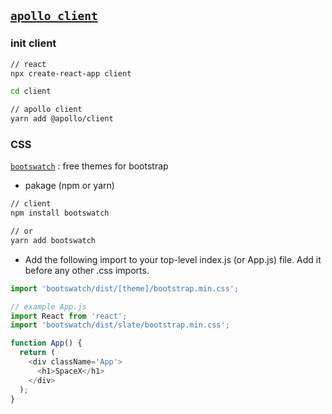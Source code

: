 ## [`apollo client`](https://www.apollographql.com/docs/react/v3.0-beta/get-started/)

### init client

```sh
// react
npx create-react-app client

cd client

// apollo client
yarn add @apollo/client
```

### CSS

[`bootswatch`](https://bootswatch.com/) : free themes for bootstrap

- pakage (npm or yarn)

```sh
// client
npm install bootswatch

// or
yarn add bootswatch
```

- Add the following import to your top-level index.js (or App.js) file. Add it before any other .css imports.

```ts
import 'bootswatch/dist/[theme]/bootstrap.min.css';

// example App.js
import React from 'react';
import 'bootswatch/dist/slate/bootstrap.min.css';

function App() {
  return (
    <div className='App'>
      <h1>SpaceX</h1>
    </div>
  );
}
```
